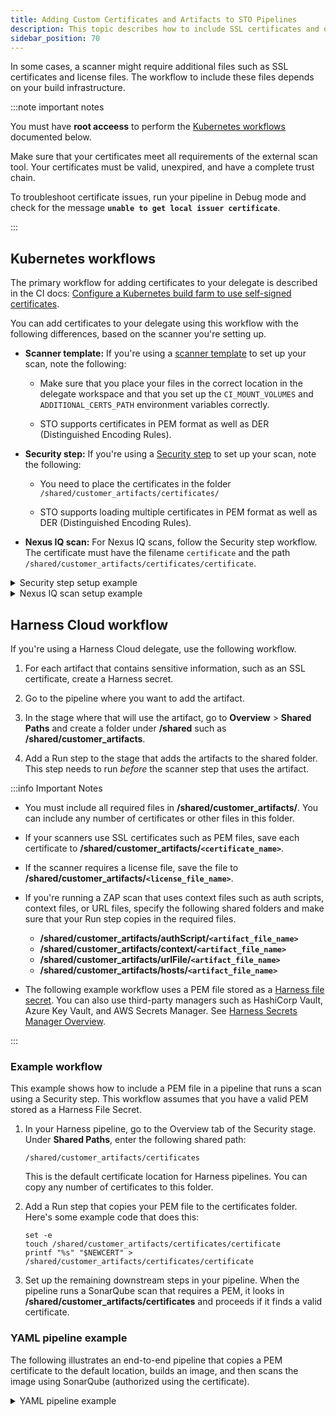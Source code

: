 ```yaml
---
title: Adding Custom Certificates and Artifacts to STO Pipelines
description: This topic describes how to include SSL certificates and other types of artifacts in your STO pipelines. 
sidebar_position: 70
---
```


In some cases, a scanner might require additional files such as SSL certificates and license files. The workflow to include these files depends on your build infrastructure.

:::note important notes

You must have **root acceess** to perform the [Kubernetes workflows](#kubernetes-workflows) documented below.

Make sure that your certificates meet all requirements of the external scan tool. Your certificates must be valid, unexpired, and have a complete trust chain. 

To troubleshoot certificate issues, run your pipeline in Debug mode and check for the message **`unable to get local issuer certificate`**.

:::

## Kubernetes workflows

The primary workflow for adding certificates to your delegate is described in the CI docs: [Configure a Kubernetes build farm to use self-signed certificates](/docs/continuous-integration/use-ci/set-up-build-infrastructure/k8s-build-infrastructure/configure-a-kubernetes-build-farm-to-use-self-signed-certificates).

You can add certificates to your delegate using this workflow with the following differences, based on the scanner you're setting up. 

* **Scanner template:**  If you're using a [scanner template](/docs/security-testing-orchestration/sto-techref-category/security-step-settings-reference#security-steps-and-scanner-templates) to set up your scan, note the following:

   * Make sure that you place your files in the correct location in the delegate workspace and that you set up the `CI_MOUNT_VOLUMES` and `ADDITIONAL_CERTS_PATH` environment variables correctly.

   * STO supports certificates in PEM format as well as DER (Distinguished Encoding Rules).

* **Security step:** If you're using a [Security step](/docs/security-testing-orchestration/sto-techref-category/security-step-settings-reference#security-steps-and-scanner-templates) to set up your scan, note the following:

   * You need to place the certificates in the folder `/shared/customer_artifacts/certificates/`

   * STO supports loading multiple certificates in PEM format as well as DER (Distinguished Encoding Rules).
  

* **Nexus IQ scan:** For Nexus IQ scans, follow the Security step workflow. The certificate must have the filename `certificate` and the path `/shared/customer_artifacts/certificates/certificate`. 

<details><summary>Security step setup example</summary>

```yaml
apiVersion: apps/v1  
kind: StatefulSet  
spec:  
  template:  
    spec:  
        env:  
        - name: ADDITIONAL_CERTS_PATH  
          value: /tmp/ca.bundle  
        - name: CI_MOUNT_VOLUMES  
          value: /tmp/ca.bundle:/shared/customer_artifacts/certificates/ca.bundle  
        volumeMounts:  
        - name: customercertvol  
          mountPath: /shared/customer_artifactss/certificates/ca.bundle  
          subPath:  ca.bundle 
       volumes:  
        - name: customercertvol  
          secret:  
            secretName: addcerts  
            items:  
            - key: ca.bundle  
              path: ca.bundle
```

</details>


<details><summary>Nexus IQ scan setup example</summary>

```yaml
apiVersion: apps/v1  
kind: StatefulSet  
spec:  
  template:  
    spec:  
        env:  
        - name: ADDITIONAL_CERTS_PATH  
          value: /tmp/ca.bundle  
        - name: CI_MOUNT_VOLUMES  
          value: /tmp/ca.bundle:/shared/customer_artifacts/certificates/certificate  
        volumeMounts:  
        - name: customercertvol  
          mountPath: /shared/customer_artifactss/certificates/certificate 
          subPath:  ca.bundle 
       volumes:  
        - name: customercertvol  
          secret:  
            secretName: addcerts  
            items:  
            - key: ca.bundle  
              path: ca.bundle
```

</details>







## Harness Cloud workflow

If you're using a Harness Cloud delegate, use the following workflow. 

1. For each artifact that contains sensitive information, such as an SSL certificate, create a Harness secret.

2. Go to the pipeline where you want to add the artifact.

3. In the stage where that will use the artifact, go to **Overview** > **Shared Paths** and create a folder under **/shared** such as **/shared/customer_artifacts**. 

4. Add a Run step to the stage that adds the artifacts to the shared folder. This step needs to run _before_ the scanner step that uses the artifact. 

:::info Important Notes

* You must include all required files in  **/shared/customer_artifacts/**. You can include any number of certificates or other files in this folder.

* If your scanners use SSL certificates such as PEM files, save each certificate to **/shared/customer_artifacts/`<certificate_name>`**. 

* If the scanner requires a license file, save the file to **/shared/customer_artifacts/`<license_file_name>`**.  

* If you're running a ZAP scan that uses context files such as auth scripts, context files, or URL files, specify the following shared folders and make sure that your Run step copies in the required files. 

  * **/shared/customer_artifacts/authScript/`<artifact_file_name>`**
  * **/shared/customer_artifacts/context/`<artifact_file_name>`**
  * **/shared/customer_artifacts/urlFile/`<artifact_file_name>`**
  * **/shared/customer_artifacts/hosts/`<artifact_file_name>`**

* The following example workflow uses a PEM file stored as a [Harness file secret](/docs/platform/Secrets/add-file-secrets). You can also use third-party managers such as HashiCorp Vault, Azure Key Vault, and AWS Secrets Manager. See [Harness Secrets Manager Overview](/docs/platform/Secrets/Secrets-Management/harness-secret-manager-overview).

:::

  
### Example workflow
  
This example shows how to include a PEM file in a pipeline that runs a scan using a Security step. This workflow assumes that you have a valid PEM stored as a Harness File Secret. 

1. In your Harness pipeline, go to the Overview tab of the Security stage. Under **Shared Paths**, enter the following shared path: 

   `/shared/customer_artifacts/certificates`
   
   This is the default certificate location for Harness pipelines. You can copy any number of certificates to this folder.

2. Add a Run step that copies your PEM file to the certificates folder. Here's some example code that does this:

   ```
   set -e
   touch /shared/customer_artifacts/certificates/certificate
   printf "%s" "$NEWCERT" > /shared/customer_artifacts/certificates/certificate
   ```

3. Set up the remaining downstream steps in your pipeline. When the pipeline runs a SonarQube scan that requires a PEM, it looks in **/shared/customer_artifacts/certificates** and proceeds if it finds a valid certificate. 



### YAML pipeline example

The following illustrates an end-to-end pipeline that copies a PEM certificate to the default location, builds an image, and then scans the image using SonarQube (authorized using the certificate).

<details><summary>YAML pipeline example</summary>

```yaml 
pipeline:
  allowStageExecutions: false
  projectIdentifier: STO
  orgIdentifier: default
  identifier: jsmith_cloud_sq_mvn_with_pem_files
  name: "jsmith cloud - sq mvn with pem files "  tags: {}
  properties:
    ci:
      codebase:
        connectorRef: dvja
        build: <+input>
  stages:
    - stage:
        name: build
        identifier: build
        type: SecurityTests
        spec:
          cloneCodebase: true
          sharedPaths:
            - /var/run
            - /shared/customer_artifacts
          serviceDependencies:
            - identifier: dind
              name: dind
              type: Service
              spec:
                connectorRef: account.harnessImage
                image: docker:dind
                privileged: true
                entrypoint:
                  - dockerd-entrypoint.sh
                resources:
                  limits:
                    memory: 4Gi
                    cpu: 1000m
          execution:
            steps:
              - step:
                  type: Run
                  name: export path
                  identifier: export_path
                  spec:
                    connectorRef: DockerNoAuth
                    image: alpine
                    shell: Sh
                    command: |-
                      pwd
                      harness_path=$(pwd)
                      export harness_path
                    outputVariables:
                      - name: harness_path
              - step:
                  type: Run
                  name: addcerts
                  identifier: addcert
                  spec:
                    connectorRef: mydocker
                    image: alpine
                    shell: Sh
                    command: |-
                      set -e
                      mkdir -p -v /shared/customer_artifacts/certificates

                      touch /shared/customer_artifacts/certificates/certificate1
                      printf "%s" "$NEWCERT" > /shared/customer_artifacts/certificates/certificate1

                      # touch /shared/customer_artifacts/certificates/certificate2
                      # printf "%s" "$NEWDUMMYCERT" > /shared/customer_artifacts/certificates/certificate2

                      ls -l /shared/customer_artifacts/certificates
                      cat /shared/customer_artifacts/certificates/certificate | base64
                    envVariables:
                      NEWCERT: <+secrets.getValue("sonarqube_self_signed_cert")>
                      NEWDUMMYCERT: <+secrets.getValue("my-dummy-pem")>
              - step:
                  type: Run
                  name: build
                  identifier: build
                  spec:
                    connectorRef: DockerNoAuth
                    image: maven:3.3-alpine
                    shell: Sh
                    command: |
                      mvn clean package
              - step:
                  type: Security
                  name: sonar
                  identifier: sonar
                  spec:
                    privileged: true
                    settings:
                      policy_type: orchestratedScan
                      scan_type: repository
                      product_domain: https://sonarqube-cert-test.myorg.dev/
                      product_name: sonarqube
                      product_config_name: sonarqube-agent
                      repository_project: dvja
                      repository_branch: <+codebase.branch>
                      product_access_token: MY_PROD_TOKEN
                      product_project_key: dvja
                      verify_ssl: true
                      bypass_ssl_check: true
                      workspace: <+pipeline.stages.build.spec.execution.steps.export_path.output.outputVariables.harness_path>/target
                    imagePullPolicy: Always
                    resources:
                      limits:
                        memory: 2Gi
                        cpu: 1000m
                  description: sonar
                  failureStrategies: []
          platform:
            os: Linux
            arch: Amd64
          runtime:
            type: Cloud
            spec: {}
        variables:
          - name: runner_tag
            type: String
            value: dev


```

</details>
